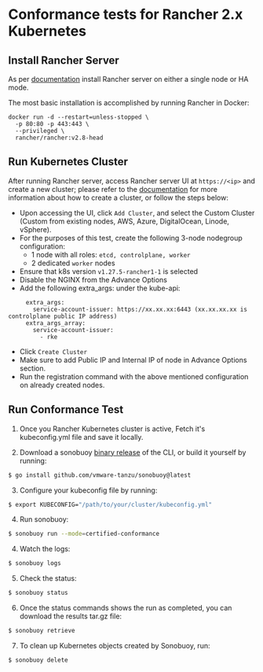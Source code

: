 # Conformance tests for Rancher 2.x Kubernetes

## Install Rancher Server

As per [documentation](https://ranchermanager.docs.rancher.com/pages-for-subheaders/installation-and-upgrade) install Rancher server on either a single node or HA mode.

The most basic installation is accomplished by running Rancher in Docker:
```
docker run -d --restart=unless-stopped \
  -p 80:80 -p 443:443 \
  --privileged \
  rancher/rancher:v2.8-head
```

## Run Kubernetes Cluster

After running Rancher server, access Rancher server UI at `https://<ip>` and create a new cluster; please refer to the [documentation](https://ranchermanager.docs.rancher.com/pages-for-subheaders/kubernetes-clusters-in-rancher-setup) for more information about how to create a cluster, or follow the steps below:

* Upon accessing the UI, click `Add Cluster`, and select the Custom Cluster (Custom from existing nodes, AWS, Azure, DigitalOcean, Linode, vSphere).
* For the purposes of this test, create the following 3-node nodegroup configuration:
  * 1 node with all roles: `etcd, controlplane, worker`
  * 2 dedicated `worker` nodes
* Ensure that k8s version `v1.27.5-rancher1-1` is selected
* Disable the NGINX from the Advance Options
* Add the following extra_args: under the kube-api:
```
     extra_args:
       service-account-issuer: https://xx.xx.xx:6443 (xx.xx.xx.xx is controlplane public IP address)
     extra_args_array:
       service-account-issuer:
         - rke
```
* Click `Create Cluster`
* Make sure to add Public IP and Internal IP of node in Advance Options section.
* Run the registration command with the above mentioned configuration on already created nodes.

## Run Conformance Test

1. Once you Rancher Kubernetes cluster is active, Fetch it's kubeconfig.yml file and save it locally.

2. Download a sonobuoy [binary release](https://github.com/heptio/sonobuoy/releases) of the CLI, or build it yourself by running:
```sh
$ go install github.com/vmware-tanzu/sonobuoy@latest
```

3. Configure your kubeconfig file by running:
```sh
$ export KUBECONFIG="/path/to/your/cluster/kubeconfig.yml"
```

4. Run sonobuoy:
```sh
$ sonobuoy run --mode=certified-conformance
```

4. Watch the logs:
```sh
$ sonobuoy logs
```

5. Check the status:
```sh
$ sonobuoy status
```

6. Once the status commands shows the run as completed, you can download the results tar.gz file:
```sh
$ sonobuoy retrieve
```

7. To clean up Kubernetes objects created by Sonobuoy, run:
```
$ sonobuoy delete
